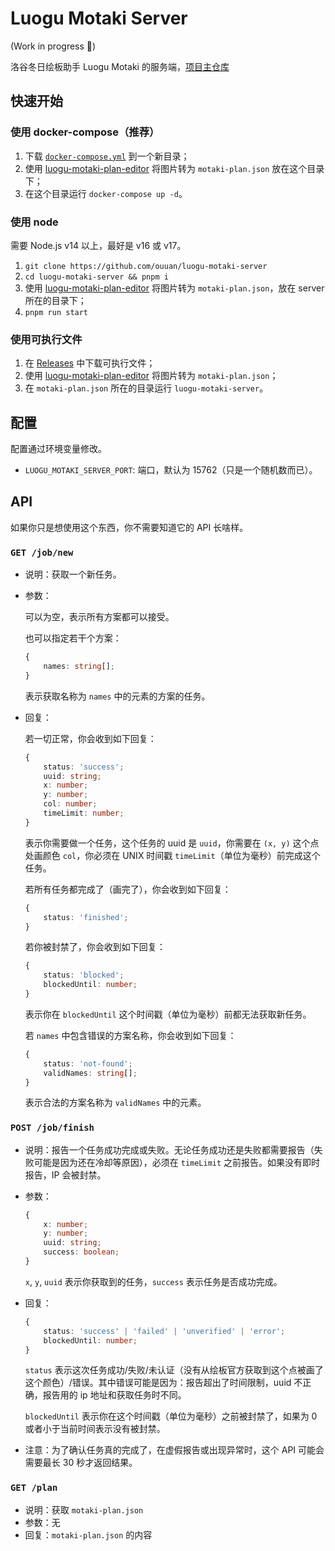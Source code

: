 # Luogu Motaki Server

(Work in progress :construction:)

洛谷冬日绘板助手 Luogu Motaki 的服务端，[项目主仓库](https://github.com/ouuan/luogu-motaki)

## 快速开始

### 使用 docker-compose（推荐）

1.  下载 [`docker-compose.yml`](docker-compose.yml) 到一个新目录；
2.  使用 [luogu-motaki-plan-editor](https://github.com/ouuan/luogu-motaki-plan-editor) 将图片转为 `motaki-plan.json` 放在这个目录下；
3.  在这个目录运行 `docker-compose up -d`。

### 使用 node

需要 Node.js v14 以上，最好是 v16 或 v17。

1.  `git clone https://github.com/ouuan/luogu-motaki-server`
2.  `cd luogu-motaki-server && pnpm i`
3.  使用 [luogu-motaki-plan-editor](https://github.com/ouuan/luogu-motaki-plan-editor) 将图片转为 `motaki-plan.json`，放在 server 所在的目录下；
4.  `pnpm run start`

### 使用可执行文件

1.  在 [Releases](https://github.com/ouuan/luogu-motaki-server/releases) 中下载可执行文件；
2.  使用 [luogu-motaki-plan-editor](https://github.com/ouuan/luogu-motaki-plan-editor) 将图片转为 `motaki-plan.json`；
3.  在 `motaki-plan.json` 所在的目录运行 `luogu-motaki-server`。

## 配置

配置通过环境变量修改。

-   `LUOGU_MOTAKI_SERVER_PORT`: 端口，默认为 15762（只是一个随机数而已）。

## API

如果你只是想使用这个东西，你不需要知道它的 API 长啥样。

### `GET /job/new`

-   说明：获取一个新任务。

-   参数：

    可以为空，表示所有方案都可以接受。

    也可以指定若干个方案：

    ```typescript
    {
        names: string[];
    }
    ```

    表示获取名称为 `names` 中的元素的方案的任务。

-   回复：

    若一切正常，你会收到如下回复：

    ```typescript
    {
        status: 'success';
        uuid: string;
        x: number;
        y: number;
        col: number;
        timeLimit: number;
    }
    ```

    表示你需要做一个任务，这个任务的 uuid 是 `uuid`，你需要在 `(x, y)` 这个点处画颜色 `col`，你必须在 UNIX 时间戳 `timeLimit`（单位为毫秒）前完成这个任务。

    若所有任务都完成了（画完了），你会收到如下回复：

    ```typescript
    {
        status: 'finished';
    }
    ```

    若你被封禁了，你会收到如下回复：

    ```typescript
    {
        status: 'blocked';
        blockedUntil: number;
    }
    ```

    表示你在 `blockedUntil` 这个时间戳（单位为毫秒）前都无法获取新任务。

    若 `names` 中包含错误的方案名称，你会收到如下回复：

    ```typescript
    {
        status: 'not-found';
        validNames: string[];
    }
    ```

    表示合法的方案名称为 `validNames` 中的元素。

### `POST /job/finish`

-   说明：报告一个任务成功完成或失败。无论任务成功还是失败都需要报告（失败可能是因为还在冷却等原因），必须在 `timeLimit` 之前报告。如果没有即时报告，IP 会被封禁。

-   参数：

    ```typescript
    {
        x: number;
        y: number;
        uuid: string;
        success: boolean;
    }
    ```

    `x`, `y`, `uuid` 表示你获取到的任务，`success` 表示任务是否成功完成。

-   回复：
    
    ```typescript
    {
        status: 'success' | 'failed' | 'unverified' | 'error';
        blockedUntil: number;
    }
    ```

    `status` 表示这次任务成功/失败/未认证（没有从绘板官方获取到这个点被画了这个颜色）/错误。其中错误可能是因为：报告超出了时间限制，uuid 不正确，报告用的 ip 地址和获取任务时不同。

    `blockedUntil` 表示你在这个时间戳（单位为毫秒）之前被封禁了，如果为 0 或者小于当前时间表示没有被封禁。

-   注意：为了确认任务真的完成了，在虚假报告或出现异常时，这个 API 可能会需要最长 30 秒才返回结果。

### `GET /plan`

-   说明：获取 `motaki-plan.json`
-   参数：无
-   回复：`motaki-plan.json` 的内容
